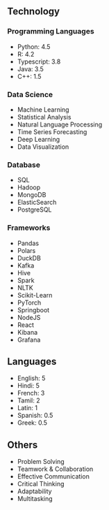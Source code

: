 ## Technology

### Programming Languages

- Python: 4.5
- R: 4.2
- Typescript: 3.8
- Java: 3.5
- C++: 1.5

### Data Science
- Machine Learning
- Statistical Analysis
- Natural Language Processing
- Time Series Forecasting
- Deep Learning
- Data Visualization

### Database
- SQL
- Hadoop
- MongoDB
- ElasticSearch
- PostgreSQL

### Frameworks
- Pandas
- Polars
- DuckDB
- Kafka
- Hive
- Spark
- NLTK
- Scikit-Learn
- PyTorch
- Springboot
- NodeJS
- React
- Kibana
- Grafana

## Languages
- English: 5
- Hindi: 5
- French: 3
- Tamil: 2
- Latin: 1
- Spanish: 0.5
- Greek: 0.5

## Others
- Problem Solving
- Teamwork & Collaboration
- Effective Communication
- Critical Thinking
- Adaptability
- Multitasking